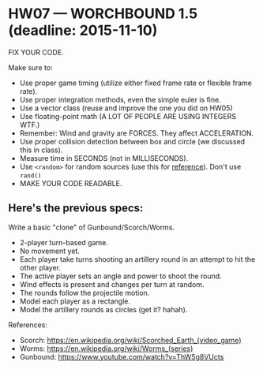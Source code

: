 HW07 — WORCHBOUND 1.5 (deadline: 2015-11-10)
===

FIX YOUR CODE.

Make sure to:

* Use proper game timing (utilize either fixed frame rate or flexible frame rate).
* Use proper integration methods, even the simple euler is fine.
* Use a vector class (reuse and improve the one you did on HW05)
* Use floating-point math (A LOT OF PEOPLE ARE USING INTEGERS WTF.)
* Remember: Wind and gravity are FORCES. They affect ACCELERATION.
* Use proper collision detection between box and circle (we discussed this in class).
* Measure time in SECONDS (not in MILLISECONDS).
* Use `<random>`  for random sources (use this for [reference](http://en.cppreference.com/w/cpp/numeric/random)). Don't use `rand()`
* MAKE YOUR CODE READABLE.

Here's the previous specs:
---

Write a basic "clone" of Gunbound/Scorch/Worms.

* 2-player turn-based game.
* No movement yet.
* Each player take turns shooting an artillery round in an attempt to hit the other player.
* The active player sets an angle and power to shoot the round.
* Wind effects is present and changes per turn at random.
* The rounds follow the projectile motion.
* Model each player as a rectangle.
* Model the artillery rounds as circles (get it? hahah).

References:
* Scorch: https://en.wikipedia.org/wiki/Scorched_Earth_(video_game)
* Worms: https://en.wikipedia.org/wiki/Worms_(series)
* Gunbound: https://www.youtube.com/watch?v=ThW5g8VUcts
